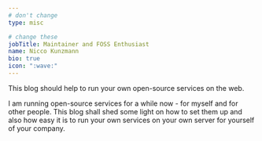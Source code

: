 ```yaml
---
# don't change
type: misc

# change these
jobTitle: Maintainer and FOSS Enthusiast
name: Nicco Kunzmann
bio: true
icon: ":wave:"
---
```


This blog should help to run your own open-source services on the web.

I am running open-source services for a while now - for myself and for other people.
This blog shall shed some light on how to set them up and also how easy it is to
run your own services on your own server for yourself of your company.


